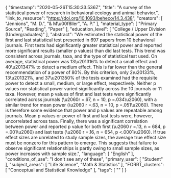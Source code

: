 {
    "timestamp": "2020-05-26T15:30:33.536Z",
    "title": "A survey of the statistical power of research in behavioral ecology and animal behavior.",
    "link_to_resource": "https://doi.org/10.1093/beheco/14.3.438",
    "creators": [
        "Jennions",
        "M. D.",
        "& M\u00f8ller",
        "A. P."
    ],
    "material_type": [
        "Primary Source",
        "Reading",
        "Paper"
    ],
    "education_level": [
        "College / Upper Division (Undergraduates)"
    ],
    "abstract": "We estimated the statistical power of the first and last statistical test presented in 697 papers from 10 behavioral journals. First tests had significantly greater statistical power and reported more significant results (smaller p values) than did last tests. This trend was consistent across journals, taxa, and the type of statistical test used. On average, statistical power was 13\u201316% to detect a small effect and 40\u201347% to detect a medium effect. This is far lower than the general recommendation of a power of 80%. By this criterion, only 2\u20133%, 13\u201321%, and 37\u201350% of the tests examined had the requisite power to detect a small, medium, or large effect, respectively. Neither p values nor statistical power varied significantly across the 10 journals or 11 taxa. However, mean p values of first and last tests were significantly correlated across journals (\u2060r =.67, n = 10, p =.034\u2060), with a similar trend for mean power (\u2060 r =.63, n = 10, p =.051\u2060). There is therefore some evidence that power and p values are repeatable among journals. Mean p values or power of first and last tests were, however, uncorrelated across taxa. Finally, there was a significant correlation between power and reported p value for both first (\u2060 r =.13, n = 684, p =.001\u2060) and last tests (\u2060 r =.16, n = 654, p <.0001\u2060). If true effect sizes are unrelated to study sample sizes, the average true effect size must be nonzero for this pattern to emerge. This suggests that failure to observe significant relationships is partly owing to small sample sizes, as power increases with sample size.",
    "language": [
        "English"
    ],
    "conditions_of_use": "I don't see any of these",
    "primary_user": [
        "Student"
    ],
    "subject_areas": [
        "Life Science",
        "Math & Statistics"
    ],
    "FORRT_clusters": [
        "Conceptual and Statistical Knowledge"
    ],
    "tags": [
        ""
    ]
}